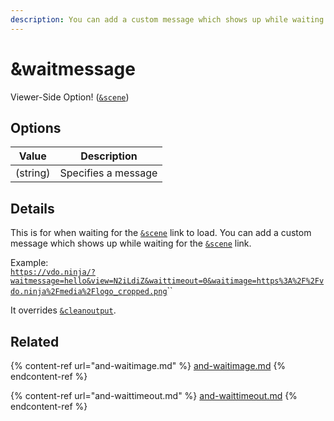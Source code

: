 ```yaml
---
description: You can add a custom message which shows up while waiting for the &scene link
---
```


# \&waitmessage

Viewer-Side Option! ([`&scene`](../view-parameters/scene.md))

## Options

| Value    | Description         |
| -------- | ------------------- |
| (string) | Specifies a message |

## Details

This is for when waiting for the [`&scene`](../view-parameters/scene.md) link to load. You can add a custom message which shows up while waiting for the [`&scene`](../view-parameters/scene.md) link.

Example:\
[`https://vdo.ninja/?waitmessage=hello&view=N2iLdiZ&waittimeout=0&waitimage=https%3A%2F%2Fvdo.ninja%2Fmedia%2Flogo_cropped.png`](https://vdo.ninja/?waitmessage=hello\&view=N2iLdiZ\&waittimeout=0\&waitimage=https%3A%2F%2Fvdo.ninja%2Fmedia%2Flogo\_cropped.png)``

It overrides [`&cleanoutput`](../design-parameters/cleanoutput.md).

## Related

{% content-ref url="and-waitimage.md" %}
[and-waitimage.md](and-waitimage.md)
{% endcontent-ref %}

{% content-ref url="and-waittimeout.md" %}
[and-waittimeout.md](and-waittimeout.md)
{% endcontent-ref %}
